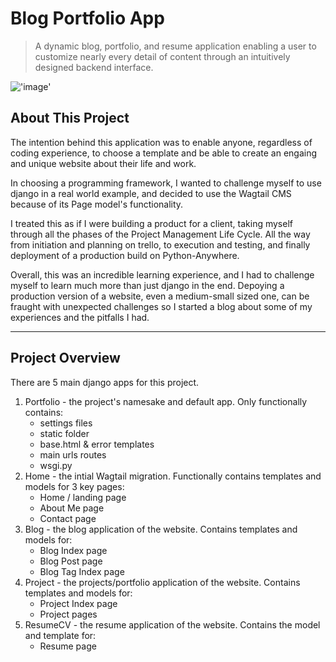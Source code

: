 # Blog Portfolio App
> A dynamic blog, portfolio, and resume application enabling a user to customize nearly every detail of content through an intuitively designed backend interface. 

!['image'](./media/about.gif)
## About This Project

The intention behind this application was to enable anyone, regardless of coding experience, to choose a template and be able to create an engaing and unique website about their life and work. 

In choosing a programming framework, I wanted to challenge myself to use django in a real world example, and decided to use the Wagtail CMS because of its Page model's functionality. 

I treated this as if I were building a product for a client, taking myself through all the phases of the Project Management Life Cycle. All the way from initiation and planning on trello, to execution and testing, and finally deployment of a production build on Python-Anywhere. 

Overall, this was an incredible learning experience, and I had to challenge myself to learn much more than just django in the end. Depoying a production version of a website, even a medium-small sized one, can be fraught with unexpected challenges so I started a blog about some of my experiences and the pitfalls I had.

---

## Project Overview

There are 5 main django apps for this project.
  1. Portfolio - the project's namesake and default app. Only functionally contains:
     - settings files
     - static folder 
     - base.html & error templates
     - main urls routes
     - wsgi.py
  2. Home - the intial Wagtail migration. Functionally contains templates and models for 3 key pages:
     - Home / landing page
     - About Me page
     - Contact page 
  3. Blog - the blog application of the website. Contains templates and models for:
     - Blog Index page
     - Blog Post page
     - Blog Tag Index page
  4. Project - the projects/portfolio application of the website. Contains templates and models for:
     - Project Index page
     - Project pages
  5. ResumeCV - the resume application of the website. Contains the model and template for:
     - Resume page
    
 
     
